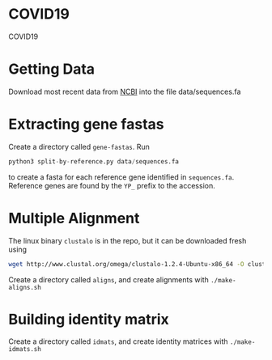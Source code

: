 # COVID19
COVID19 


# Getting Data

Download most recent data from [NCBI](https://www.ncbi.nlm.nih.gov/labs/virus/vssi/#/virus?SeqType_s=Protein&VirusLineage_ss=SARS-CoV-2,%20taxid:2697049) into the file data/sequences.fa

# Extracting gene fastas

Create a directory called `gene-fastas`. Run 

```python
python3 split-by-reference.py data/sequences.fa
```
to create a fasta for each reference gene identified in `sequences.fa`. Reference genes are found by the `YP_` prefix to the accession.

# Multiple Alignment

The linux binary `clustalo` is in the repo, but it can be downloaded fresh using

```sh
wget http://www.clustal.org/omega/clustalo-1.2.4-Ubuntu-x86_64 -O clustalo
```
Create a directory called `aligns`, and create alignments with `./make-aligns.sh`

# Building identity matrix

Create a directory called `idmats`, and create identity matrices with `./make-idmats.sh`